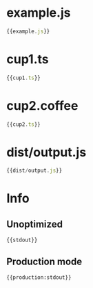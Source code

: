
# example.js

``` javascript
{{example.js}}
```

# cup1.ts

``` ts
{{cup1.ts}}
```

# cup2.coffee

``` ts
{{cup2.ts}}
```

# dist/output.js

``` javascript
{{dist/output.js}}
```

# Info

## Unoptimized

```
{{stdout}}
```

## Production mode

```
{{production:stdout}}
```